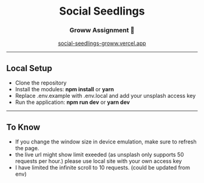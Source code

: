 <h1 align="center">Social Seedlings</h1>
<h3 align="center">Groww Assignment 🌟</h3>
<p align="center"><a href="https://social-seedlings-groww.vercel.app/">social-seedlings-groww.vercel.app</a></h3>
<hr/>
<h2>Local Setup</h2>
<ul>
<li>Clone the repository</li>
<li>Install the modules: <b>npm install</b> or <b>yarn</b></li>
<li>Replace .env.example with .env.local and add your unsplash access key</li>
<li>Run the application: <b>npm run dev</b> or <b>yarn dev</b></li>
</ul>

<hr/>
<h2>To Know</h2>
<ul>
<li>If you change the window size in device emulation, make sure to refresh the page.</li>
<li>the live url might show limit exeeded (as unsplash only supports 50 requests per hour.) please use local site with your own access key</li>
<li>I have limited the infinite scroll to 10 requests. (could be updated from env)</li>
</ul>
